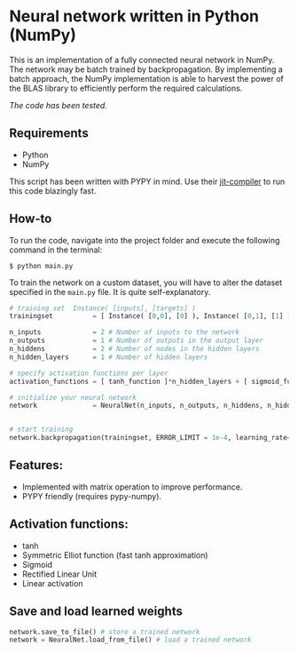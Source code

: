 # Neural network written in Python (NumPy)
This is an implementation of a fully connected neural network in NumPy. The network may be batch trained by backpropagation. By implementing a batch approach, the NumPy implementation is able to harvest the power of the BLAS library to efficiently perform the required calculations. 

*The code has been tested.*

## Requirements
 * Python
 * NumPy

This script has been written with PYPY in mind. Use their [jit-compiler](http://pypy.org/download.html) to run this code blazingly fast.

## How-to
To run the code, navigate into the project folder and execute the following command in the terminal:

`$ python main.py`

To train the network on a custom dataset, you will have to alter the dataset specified in the `main.py` file. It is quite self-explanatory.

```Python
# training set  Instance( [inputs], [targets] )
trainingset          = [ Instance( [0,0], [0] ), Instance( [0,1], [1] ), Instance( [1,0], [1] ), Instance( [1,1], [0] ) ]

n_inputs             = 2 # Number of inputs to the network
n_outputs            = 1 # Number of outputs in the output layer
n_hiddens            = 2 # Number of nodes in the hidden layers
n_hidden_layers      = 1 # Number of hidden layers

# specify activation functions per layer
activation_functions = [ tanh_function ]*n_hidden_layers + [ sigmoid_function ]

# initialize your neural network
network              = NeuralNet(n_inputs, n_outputs, n_hiddens, n_hidden_layers, activation_functions)


# start training
network.backpropagation(trainingset, ERROR_LIMIT = 1e-4, learning_rate=0.3, momentum_factor=0.9 )
```

## Features:
 * Implemented with matrix operation to improve performance.
 * PYPY friendly (requires pypy-numpy).

## Activation functions:
 * tanh
 * Symmetric Elliot function (fast tanh approximation) 
 * Sigmoid
 * Rectified Linear Unit
 * Linear activation

## Save and load learned weights
```Python
network.save_to_file() # store a trained network
network = NeuralNet.load_from_file() # load a trained network
```
